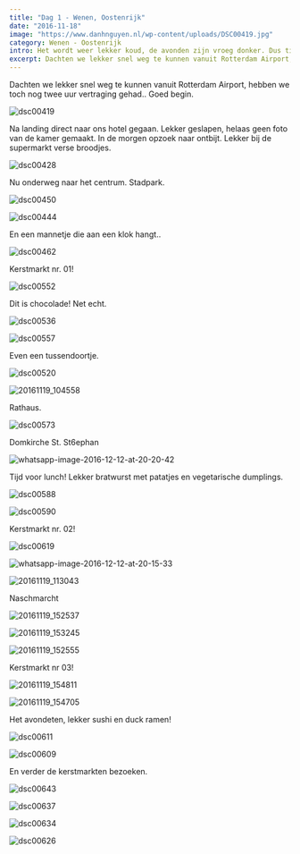 ```yaml
---
title: "Dag 1 - Wenen, Oostenrijk"
date: "2016-11-18"
image: "https://www.danhnguyen.nl/wp-content/uploads/DSC00419.jpg"
category: Wenen - Oostenrijk
intro: Het wordt weer lekker koud, de avonden zijn vroeg donker. Dus tijd om en nog kouder plekje op te zoeken dan Nederland. Dit keer naar Wenen in Oostenrijk om ‘vroeg’ de kerstmarkten te bezoeken.
excerpt: Dachten we lekker snel weg te kunnen vanuit Rotterdam Airport, hebben we toch nog twee uur vertraging gehad.. Goed begin.
---
```


Dachten we lekker snel weg te kunnen vanuit Rotterdam Airport, hebben we toch nog twee uur vertraging gehad.. Goed begin.

![dsc00419](https://www.danhnguyen.nl/wp-content/uploads/DSC00419-1024x576.jpg)

Na landing direct naar ons hotel gegaan. Lekker geslapen, helaas geen foto van de kamer gemaakt. In de morgen opzoek naar ontbijt. Lekker bij de supermarkt verse broodjes.

![dsc00428](https://www.danhnguyen.nl/wp-content/uploads/DSC00428-1024x576.jpg)

Nu onderweg naar het centrum. Stadpark.

![dsc00450](https://www.danhnguyen.nl/wp-content/uploads/DSC00450-1024x576.jpg)

![dsc00444](https://www.danhnguyen.nl/wp-content/uploads/DSC00444-1024x576.jpg)

En een mannetje die aan een klok hangt..

![dsc00462](https://www.danhnguyen.nl/wp-content/uploads/DSC00462-1024x576.jpg)

Kerstmarkt nr. 01!

![dsc00552](https://www.danhnguyen.nl/wp-content/uploads/DSC00552-1024x576.jpg)

Dit is chocolade! Net echt.

![dsc00536](https://www.danhnguyen.nl/wp-content/uploads/DSC00536-1024x576.jpg)

![dsc00557](https://www.danhnguyen.nl/wp-content/uploads/DSC00557-1024x576.jpg)

Even een tussendoortje.

![dsc00520](https://www.danhnguyen.nl/wp-content/uploads/DSC00520-1024x576.jpg)

![20161119_104558](https://www.danhnguyen.nl/wp-content/uploads/20161119_104558-1024x576.jpg)

Rathaus.

![dsc00573](https://www.danhnguyen.nl/wp-content/uploads/DSC00573-1024x576.jpg)

Domkirche St. St6ephan

![whatsapp-image-2016-12-12-at-20-20-42](https://www.danhnguyen.nl/wp-content/uploads/WhatsApp-Image-2016-12-12-at-20.20.42-1024x995.jpeg)

Tijd voor lunch! Lekker bratwurst met patatjes en vegetarische dumplings.

![dsc00588](https://www.danhnguyen.nl/wp-content/uploads/DSC00588-1024x576.jpg)

![dsc00590](https://www.danhnguyen.nl/wp-content/uploads/DSC00590-1024x576.jpg)

Kerstmarkt nr. 02!

![dsc00619](https://www.danhnguyen.nl/wp-content/uploads/DSC00619-1024x576.jpg)

![whatsapp-image-2016-12-12-at-20-15-33](https://www.danhnguyen.nl/wp-content/uploads/WhatsApp-Image-2016-12-12-at-20.15.33-1024x576.jpeg)

![20161119_113043](https://www.danhnguyen.nl/wp-content/uploads/20161119_113043-1024x576.jpg)

Naschmarcht

![20161119_152537](https://www.danhnguyen.nl/wp-content/uploads/20161119_152537-1024x576.jpg)

![20161119_153245](https://www.danhnguyen.nl/wp-content/uploads/20161119_153245-1024x576.jpg)

![20161119_152555](https://www.danhnguyen.nl/wp-content/uploads/20161119_152555-1024x576.jpg)

Kerstmarkt nr 03!

![20161119_154811](https://www.danhnguyen.nl/wp-content/uploads/20161119_154811-1024x576.jpg)

![20161119_154705](https://www.danhnguyen.nl/wp-content/uploads/20161119_154705-1024x576.jpg)

Het avondeten, lekker sushi en duck ramen!

![dsc00611](https://www.danhnguyen.nl/wp-content/uploads/DSC00611-1024x576.jpg)

![dsc00609](https://www.danhnguyen.nl/wp-content/uploads/DSC00609-1024x576.jpg)

En verder de kerstmarkten bezoeken.

![dsc00643](https://www.danhnguyen.nl/wp-content/uploads/DSC00643-1024x576.jpg)

![dsc00637](https://www.danhnguyen.nl/wp-content/uploads/DSC00637-1024x576.jpg)

![dsc00634](https://www.danhnguyen.nl/wp-content/uploads/DSC00634-1024x576.jpg)

![dsc00626](https://www.danhnguyen.nl/wp-content/uploads/DSC00626-1024x576.jpg)
